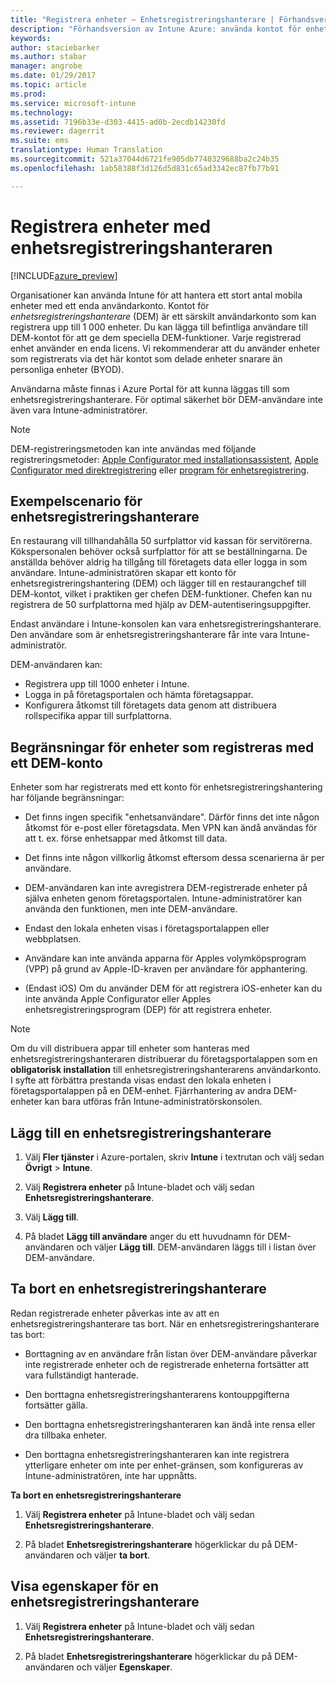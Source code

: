 ```yaml
---
title: "Registrera enheter – Enhetsregistreringshanterare | Förhandsversion av Intune Azure | Microsoft Docs"
description: "Förhandsversion av Intune Azure: använda kontot för enhetsregistreringshanterare för att registrera enheter i Intune. "
keywords: 
author: staciebarker
ms.author: stabar
manager: angrobe
ms.date: 01/29/2017
ms.topic: article
ms.prod: 
ms.service: microsoft-intune
ms.technology: 
ms.assetid: 7196b33e-d303-4415-ad0b-2ecdb14230fd
ms.reviewer: dagerrit
ms.suite: ems
translationtype: Human Translation
ms.sourcegitcommit: 521a37044d6721fe905db7740329688ba2c24b35
ms.openlocfilehash: 1ab58388f3d126d5d831c65ad3342ec87fb77b91

---
```


# <a name="enroll-devices-using-device-enrollment-manager"></a>Registrera enheter med enhetsregistreringshanteraren

[!INCLUDE[azure_preview](../includes/azure_preview.md)]

Organisationer kan använda Intune för att hantera ett stort antal mobila enheter med ett enda användarkonto. Kontot för *enhetsregistreringshanterare* (DEM) är ett särskilt användarkonto som kan registrera upp till 1 000 enheter. Du kan lägga till befintliga användare till DEM-kontot för att ge dem speciella DEM-funktioner. Varje registrerad enhet använder en enda licens. Vi rekommenderar att du använder enheter som registrerats via det här kontot som delade enheter snarare än personliga enheter (BYOD).  

Användarna måste finnas i Azure Portal för att kunna läggas till som enhetsregistreringshanterare. För optimal säkerhet bör DEM-användare inte även vara Intune-administratörer.

>[!NOTE]
>DEM-registreringsmetoden kan inte användas med följande registreringsmetoder: [Apple Configurator med installationsassistent](enroll-ios-devices-with-apple-configurator-and-setup-assistant.md), [Apple Configurator med direktregistrering](enroll-ios-devices-with-apple-configurator-and-direct-enrollment.md) eller [program för enhetsregistrering](enroll-ios-devices-using-device-enrollment-program.md). 

## <a name="example-of-a-device-enrollment-manager-scenario"></a>Exempelscenario för enhetsregistreringshanterare

En restaurang vill tillhandahålla 50 surfplattor vid kassan för servitörerna. Kökspersonalen behöver också surfplattor för att se beställningarna. De anställda behöver aldrig ha tillgång till företagets data eller logga in som användare. Intune-administratören skapar ett konto för enhetsregistreringshantering (DEM) och lägger till en restaurangchef till DEM-kontot, vilket i praktiken ger chefen DEM-funktioner. Chefen kan nu registrera de 50 surfplattorna med hjälp av DEM-autentiseringsuppgifter.

Endast användare i Intune-konsolen kan vara enhetsregistreringshanterare. Den användare som är enhetsregistreringshanterare får inte vara Intune-administratör.

DEM-användaren kan:

-   Registrera upp till 1000 enheter i Intune.
-   Logga in på företagsportalen och hämta företagsappar.
-   Konfigurera åtkomst till företagets data genom att distribuera rollspecifika appar till surfplattorna.

## <a name="limitations-of-devices-that-are-enrolled-with-a-dem-account"></a>Begränsningar för enheter som registreras med ett DEM-konto

Enheter som har registrerats med ett konto för enhetsregistreringshantering har följande begränsningar:

  - Det finns ingen specifik "enhetsanvändare". Därför finns det inte någon åtkomst för e-post eller företagsdata. Men VPN kan ändå användas för att t. ex. förse enhetsappar med åtkomst till data.

  - Det finns inte någon villkorlig åtkomst eftersom dessa scenarierna är per användare.

  - DEM-användaren kan inte avregistrera DEM-registrerade enheter på själva enheten genom företagsportalen. Intune-administratörer kan använda den funktionen, men inte DEM-användare.

  - Endast den lokala enheten visas i företagsportalappen eller webbplatsen.
 
  - Användare kan inte använda apparna för Apples volymköpsprogram (VPP) på grund av Apple-ID-kraven per användare för apphantering.
 
  - (Endast iOS) Om du använder DEM för att registrera iOS-enheter kan du inte använda Apple Configurator eller Apples enhetsregistreringsprogram (DEP) för att registrera enheter.


> [!NOTE]
> Om du vill distribuera appar till enheter som hanteras med enhetsregistreringshanteraren distribuerar du företagsportalappen som en **obligatorisk installation** till enhetsregistreringshanterarens användarkonto.
> I syfte att förbättra prestanda visas endast den lokala enheten i företagsportalappen på en DEM-enhet. Fjärrhantering av andra DEM-enheter kan bara utföras från Intune-administratörskonsolen.


## <a name="add-a-device-enrollment-manager"></a>Lägg till en enhetsregistreringshanterare

1.  Välj **Fler tjänster** i Azure-portalen, skriv **Intune** i textrutan och välj sedan **Övrigt** > **Intune**.

2.  Välj **Registrera enheter** på Intune-bladet och välj sedan **Enhetsregistreringshanterare**.

3.  Välj **Lägg till**.

4.  På bladet **Lägg till användare** anger du ett huvudnamn för DEM-användaren och väljer **Lägg till**. DEM-användaren läggs till i listan över DEM-användare.

## <a name="remove-a-device-enrollment-manager"></a>Ta bort en enhetsregistreringshanterare

Redan registrerade enheter påverkas inte av att en enhetsregistreringshanterare tas bort. När en enhetsregistreringshanterare tas bort:

-   Borttagning av en användare från listan över DEM-användare påverkar inte registrerade enheter och de registrerade enheterna fortsätter att vara fullständigt hanterade.

-   Den borttagna enhetsregistreringshanterarens kontouppgifterna fortsätter gälla.

-   Den borttagna enhetsregistreringshanteraren kan ändå inte rensa eller dra tillbaka enheter.

-   Den borttagna enhetsregistreringshanteraren kan inte registrera ytterligare enheter om inte per enhet-gränsen, som konfigureras av Intune-administratören, inte har uppnåtts.

**Ta bort en enhetsregistreringshanterare**

1. Välj **Registrera enheter** på Intune-bladet och välj sedan **Enhetsregistreringshanterare**.

2. På bladet **Enhetsregistreringshanterare** högerklickar du på DEM-användaren och väljer **ta bort**.

## <a name="view-the-properties-of-a-device-enrollment-manager"></a>Visa egenskaper för en enhetsregistreringshanterare

1. Välj **Registrera enheter** på Intune-bladet och välj sedan **Enhetsregistreringshanterare**.

2. På bladet **Enhetsregistreringshanterare** högerklickar du på DEM-användaren och väljer **Egenskaper**.



<!--HONumber=Feb17_HO1-->


